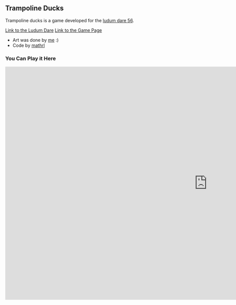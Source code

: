 ## Trampoline Ducks

Trampoline ducks is a game developed for the [ludum dare 56](https://ldjam.com/events/ludum-dare/56).

[Link to the Ludum Dare](https://ldjam.com/events/ludum-dare/56/trampoline-ducks)
[Link to the Game Page](https://aloeffler.itch.io/trampoline-ducks)

- Art was done by [me](https://github.com/aloefflerj) :)
- Code by [mathrl](https://github.com/mathrl)

### You Can Play it Here
<iframe frameborder="0"
src="https://itch.io/embed-upload/11671252?color=719db1"
allowfullscreen=""
width="1280"
height="740">
    <a href="https://aloeffler.itch.io/trampoline-ducks">
        Play Trampoline Ducks on itch.io
    </a>
</iframe>
